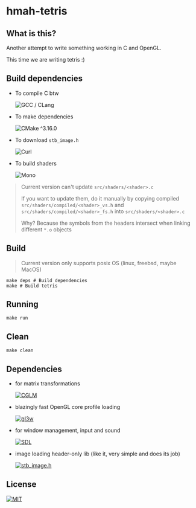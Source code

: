 # hmah-tetris

## What is this?

Another attempt to write something working in C and OpenGL.

This time we are writing tetris :)

## Build dependencies

* To compile C btw
  
  ![GCC / CLang](https://img.shields.io/badge/GCC_%2F_CLang-blue?logo=gnu&style=for-the-badge)

* To make dependencies
  
  ![CMake ^3.16.0](https://img.shields.io/badge/CMake-%5E3.16.0-green?logo=cmake&style=for-the-badge)

* To download `stb_image.h`
  
  ![Curl](https://img.shields.io/badge/Curl-blue?logo=gnu&style=for-the-badge)

* To build shaders
  
  ![Mono](https://img.shields.io/badge/Mono-blue?logo=dotnet&style=for-the-badge)
> Current version can't update `src/shaders/<shader>.c`
>
> If you want to update them, do it manually by copying compiled `src/shaders/compiled/<shader>_vs.h` and `src/shaders/compiled/<shader>_fs.h` into `src/shaders/<shader>.c`
>
> Why? Because the symbols from the headers intersect when linking different `*.o` objects

## Build

> Current version only supports posix OS (linux, freebsd, maybe MacOS)

```shell
make deps # Build dependencies
make # Build tetris
```

## Running

```shell
make run
```

## Clean

```shell
make clean
```

## Dependencies

* for matrix transformations

  [![CGLM](https://img.shields.io/badge/CGLM-v0.9.4-green?logo=github&style=for-the-badge)](https://github.com/recp/cglm)

* blazingly fast OpenGL core profile loading

  [![gl3w](https://img.shields.io/badge/gl3w-master-green?logo=github&style=for-the-badge)](https://github.com/skaslev/gl3w)

* for window management, input and sound

  [![SDL](https://img.shields.io/badge/SDL-master-green?logo=github&style=for-the-badge)](https://github.com/libsdl-org/SDL)

* image loading header-only lib (like it, very simple and does its job)

  [![stb_image.h](https://img.shields.io/badge/stb__image.h-master-green?logo=github&style=for-the-badge)](https://github.com/nothings/stb/blob/master/stb_image.h)

## License

[![MIT](https://img.shields.io/badge/MIT-blue?logo=github&style=for-the-badge)](https://opensource.org/license/mit)